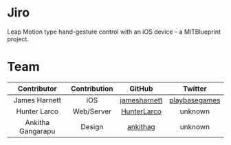 Jiro
====

Leap Motion type hand-gesture control with an iOS device - a MITBlueprint project.

Team
===

|    Contributor    |   Contribution    |                         GitHub                        |                       Twitter                      |
|:-----------------:|:-----------------:|:-----------------------------------------------------:|:--------------------------------------------------:|
|   James Harnett   |  iOS  |     [jamesharnett](https://github.com/jamesharnett)   | [playbasegames](https://twitter.com/playbasegames) |
|  Hunter Larco   | Web/Server |      [HunterLarco](https://github.com/HunterLarco)      | unknown |
|  Ankitha Gangarapu   | Design |      [ankithag](https://github.com/ankithag)      | unknown |
